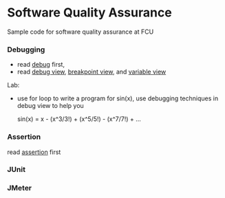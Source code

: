 Software Quality Assurance
===

Sample code for software quality assurance at FCU


### Debugging 
- read [debug](/debug/Debug.md) first,
- read [debug view](http://help.eclipse.org/indigo/index.jsp?topic=/org.eclipse.cdt.doc.user/reference/cdt_u_dbg_view.htm), [breakpoint view](http://help.eclipse.org/indigo/index.jsp?topic=/org.eclipse.cdt.doc.user/reference/cdt_u_dbg_view.htm), and [variable view](http://help.eclipse.org/indigo/index.jsp?topic=/org.eclipse.cdt.doc.user/reference/cdt_u_dbg_view.htm) 

Lab: 
- use for loop to write a program for sin(x), use debugging techniques in debug view to help you

    sin(x) = x - (x^3/3!) + (x^5/5!) - (x^7/7!) + ...


### Assertion
read [assertion](/debug/Assertion.md) first

### JUnit

### JMeter
